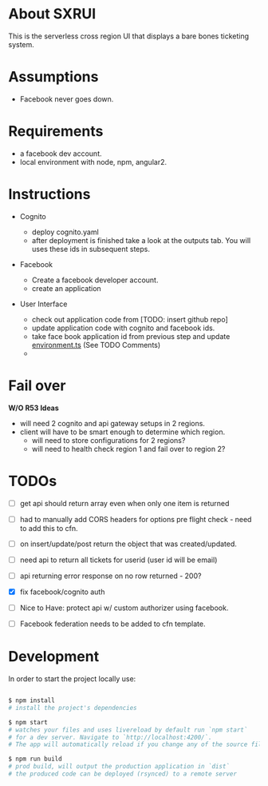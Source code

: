 # About SXRUI

This is the serverless cross region UI that displays a bare bones 
ticketing system.

# Assumptions
- Facebook never goes down.

# Requirements

- a facebook dev account.
- local environment with node, npm, angular2.

# Instructions

- Cognito
  - deploy cognito.yaml
  - after deployment is finished take a look at the outputs tab. You will 
  uses these ids in subsequent steps.

- Facebook
  - Create a facebook developer account.
  - create an application 

- User Interface
  - check out application code from [TODO: insert github repo]
  - update application code with cognito and facebook ids.
  - take face book application id from previous step and update 
    [environment.ts](./src/environments/environment.ts) (See TODO Comments)
  - 
  
# Fail over

**W/O R53 Ideas**
* will need 2 cognito and api gateway setups in 2 regions.
* client will have to be smart enough to determine which region.
  * will need to store configurations for 2 regions?
  * will need to health check region 1 and fail over to region 2?
  

# TODOs

- [ ] get api should return array even when only one item is returned
- [ ] had to manually add CORS headers for options pre flight check - need to add this to cfn.
- [ ] on insert/update/post return the object that was created/updated.
- [ ] need api to return all tickets for userid (user id will be email)
- [ ] api returning error response on no row returned - 200?
- [X] fix facebook/cognito auth
- [ ] Nice to Have: protect api w/ custom authorizer using facebook.
- [ ] Facebook federation needs to be added to cfn template.



# Development

In order to start the project locally use:
```bash

$ npm install
# install the project's dependencies

$ npm start
# watches your files and uses livereload by default run `npm start` 
# for a dev server. Navigate to `http://localhost:4200/`. 
# The app will automatically reload if you change any of the source files.

$ npm run build
# prod build, will output the production application in `dist`
# the produced code can be deployed (rsynced) to a remote server

```
